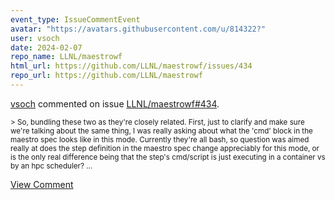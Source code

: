 ```yaml
---
event_type: IssueCommentEvent
avatar: "https://avatars.githubusercontent.com/u/814322?"
user: vsoch
date: 2024-02-07
repo_name: LLNL/maestrowf
html_url: https://github.com/LLNL/maestrowf/issues/434
repo_url: https://github.com/LLNL/maestrowf
---
```


<a href='https://github.com/vsoch' target='_blank'>vsoch</a> commented on issue <a href='https://github.com/LLNL/maestrowf/issues/434' target='_blank'>LLNL/maestrowf#434</a>.

<small>> So, bundling these two as they're closely related. First, just to clarify and make sure we're talking about the same thing, I was really asking about what the 'cmd' block in the maestro spec looks like in this mode. Currently they're all bash, so question was aimed really at does the step definition in the maestro spec change appreciably for this mode, or is the only real difference being that the step's cmd/script is just executing in a container vs by an hpc scheduler? ...</small>

<a href='https://github.com/LLNL/maestrowf/issues/434' target='_blank'>View Comment</a>